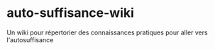 # auto-suffisance-wiki
Un wiki pour répertorier des connaissances pratiques pour aller vers l'autosuffisance


